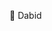 👋 Dabid

<!-- - 👋 Hi, I’m David King Roderos
- 👀 I’m interested in Programming and Games
- 🌱 I’m currently learning ASP.NET for Web Development, Design Patterns, Algorithms, and Javascript
- 💞️ I’m looking to collaborate on (nothing yet)
- 📫 How to reach me ...
 -->
<!---
DavidKingRoderos/DavidKingRoderos is a ✨ special ✨ repository because its `README.md` (this file) appears on your GitHub profile.
You can click the Preview link to take a look at your changes.
--->
